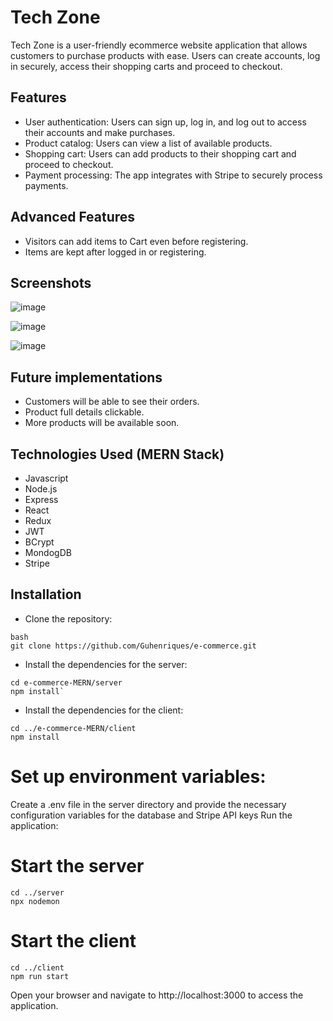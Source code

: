 
# Tech Zone
Tech Zone is a user-friendly ecommerce website application that allows customers to purchase products with ease. Users can create accounts, log in securely, access their shopping carts and proceed to checkout.


## Features

- User authentication: Users can sign up, log in, and log out to access their accounts and make purchases.
- Product catalog: Users can view a list of available products. 
- Shopping cart: Users can add products to their shopping cart and proceed to checkout.
- Payment processing: The app integrates with Stripe to securely process payments.

## Advanced Features

- Visitors can add items to Cart even before registering.
- Items are kept after logged in or registering.

## Screenshots

![image](https://res.cloudinary.com/dvteazrgs/image/upload/v1689584561/e-commerce2_hkq37i.png)

![image](https://res.cloudinary.com/dvteazrgs/image/upload/v1689584561/e-commerce3_nihzsp.png)

![image](https://res.cloudinary.com/dvteazrgs/image/upload/v1689584620/e-commerce4_frcf0b.png)


## Future implementations 

- Customers will be able to see their orders.
- Product full details clickable.
- More products will be available soon.

## Technologies Used (MERN Stack)

- Javascript
- Node.js
- Express
- React
- Redux
- JWT
- BCrypt
- MondogDB
- Stripe 


## Installation
- Clone the repository:

```
bash
git clone https://github.com/Guhenriques/e-commerce.git
```

- Install the dependencies for the server:
```
cd e-commerce-MERN/server
npm install`
```

- Install the dependencies for the client:
```
cd ../e-commerce-MERN/client
npm install
```

# Set up environment variables:
Create a .env file in the server directory and provide the necessary configuration variables for the database and Stripe API keys
Run the application:
# Start the server
```
cd ../server
npx nodemon
```

# Start the client
```
cd ../client
npm run start
```

Open your browser and navigate to http://localhost:3000 to access the application.
